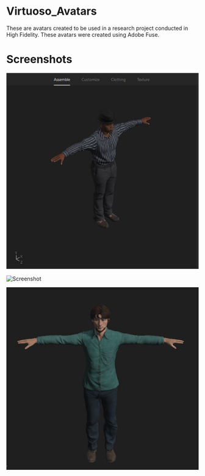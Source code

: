 # Virtuoso_Avatars


These are avatars created to be used in a research project conducted in High Fidelity. These avatars were created using Adobe Fuse.

# Screenshots
![Screenshot](/a3_pic.JPG)

![Screenshot](/.drS.JPG)

![Screenshot](/noah.JPG)
